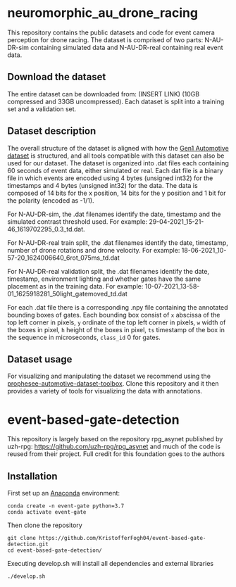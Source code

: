 # neuromorphic_au_drone_racing
This repository contains the public datasets and code for event camera perception for drone racing. The dataset is comprised of two parts: N-AU-DR-sim containing simulated data and N-AU-DR-real containing real event data.

## Download the dataset
The entire dataset can be downloaded from: (INSERT LINK)
(10GB compressed and 33GB uncompressed). 
Each dataset is split into a training set and a validation set.

## Dataset description
The overall structure of the dataset is aligned with how the [Gen1 Automotive dataset](https://www.prophesee.ai/2020/01/24/prophesee-gen1-automotive-detection-dataset/) is structured, and all tools compatible with this dataset can also be used for our dataset. The dataset is organized into .dat files each containing 60 seconds of event data, either simulated or real. Each dat file is a binary file in which events are encoded using 4 bytes (unsigned int32) for the timestamps and 4 bytes (unsigned int32) for the data. The data is composed of 14 bits for the x position, 14 bits for the y position and 1 bit for the polarity (encoded as -1/1).

For N-AU-DR-sim, the .dat filenames identify the date, timestamp and the simulated contrast threshold used. For example: 29-04-2021_15-21-46_1619702295_0.3_td.dat. 

For N-AU-DR-real train split, the .dat filenames identify the date, timestamp, number of drone rotations and drone velocity. For example: 18-06-2021_10-57-20_1624006640_6rot_075ms_td.dat

For N-AU-DR-real validation split, the .dat filenames identify the date, timestamp, environment lighting and whether gates have the same placement as in the training data. For example: 10-07-2021_13-58-01_1625918281_50light_gatemoved_td.dat

For each .dat file there is a corresponding .npy file containing the annotated bounding boxes of gates. Each bounding box consist of `x` abscissa of the top left corner in pixels, `y` ordinate of the top left corner in pixels, `w` width of the boxes in pixel, `h` height of the boxes in pixel, `ts` timestamp of the box in the sequence in microseconds, `class_id` 0 for gates.


## Dataset usage
For visualizing and manipulating the dataset we recommend using the [prophesee-automotive-dataset-toolbox](https://github.com/prophesee-ai/prophesee-automotive-dataset-toolbox). Clone this repository and it then provides a variety of tools for visualizing the data with annotations.

# event-based-gate-detection

This repository is largely based on the repository rpg_asynet published by uzh-rpg:
https://github.com/uzh-rpg/rpg_asynet
and much of the code is reused from their project. Full credit for this foundation goes to the authors 


## Installation
First set up an [Anaconda](https://www.anaconda.com/) environment:

    conda create -n event-gate python=3.7  
    conda activate event-gate

Then clone the repository

    git clone https://github.com/KristofferFogh04/event-based-gate-detection.git
    cd event-based-gate-detection/
    
Executing develop.sh will install all dependencies and external libraries
        
    ./develop.sh
